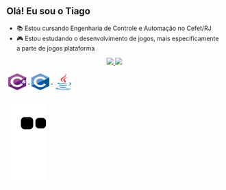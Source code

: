 ## Olá! Eu sou o Tiago 

- 📚 Estou cursando Engenharia de Controle e Automação no Cefet/RJ
- 🎮 Estou estudando o desenvolvimento de jogos, mais especificamente a parte de jogos plataforma

<div align="center">
  <a href="https://github.com/rafaballerini">
  <img height="160em" src="https://github-readme-stats.vercel.app/api?username=Shumarus&show_icons=true&theme=dark&include_all_commits=true&count_private=true"/>
  <img height="160em" src="https://github-readme-stats.vercel.app/api/top-langs/?username=Shumarus&layout=compact&langs_count=7&theme=dark"/>
</div>
<div style="display: inline_block"><br>
  <img align="center" alt="Rafa-Csharp" height="40" width="50" src="https://raw.githubusercontent.com/devicons/devicon/master/icons/csharp/csharp-original.svg">
  <img align="center" alt="Rafa-C" height="40" width="50" src="https://raw.githubusercontent.com/devicons/devicon/master/icons/c/c-original.svg">
  <img align="center" alt="Rafa-Java" height="40" width="50" src="https://raw.githubusercontent.com/devicons/devicon/master/icons/java/java-original.svg">
</div>

##

<div>
  
  ![Snake animation](https://github.com/Shumarus/Shumarus/blob/output/github-contribution-grid-snake.svg)
  
<div>
